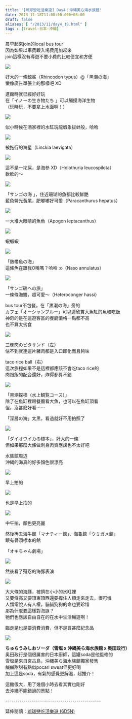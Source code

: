 ```yaml
---
title: '[琉球戀吃活樂遊] Day4：沖縄美ら海水族館'
date: 2013-11-18T11:00:00.000+08:00
draft: false
aliases: [ "/2013/11/day4_18.html" ]
tags : [travel-日本-沖繩]
---
```


晨早起來join的local bus tour  
因為如果以車費跟入場費用加起來  
join這樣沒有導遊不要小費的比較便宜和方便  

![](/images/okinawa4a.jpg)

好大的一條鯨鯊（Rhincodon typus）@「黒潮の海」  
蠻像廣告單張上的那樣吧 XD  
  
進館時就已經好好玩  
在「イノーの生き物たち 」可以觸摸海洋生物  
（玩時玩，不要拿上水面啊！）  

![](/images/okinawa4a1.jpg)

似小時候在酒家裡的水缸玩龍蝦象拔蚌般，哈哈  

![](/images/okinawa4a2.jpg)

被拖行的海星（Linckia laevigata）  

![](/images/okinawa4a3.jpg)

這不是一坨屎，是海參 XD（Holothuria leucospilota）  
軟軟的～  

![](/images/okinawa4a4.jpg)

「サンゴの海 」，住近珊瑚的魚都比較鮮艷  
藍色營光黃尾，肥嘟嘟好可愛（Paracanthurus hepatus）  

![](/images/okinawa4a5.jpg)

一大堆大眼睛的魚魚（Apogon leptacanthus）  

![](/images/okinawa4a6.jpg)

蝦蝦蝦    

![](/images/okinawa4a7.jpg)

「熱帯魚の海」  
這條魚在跟我O嘴嗎？哈哈 :o（Naso annulatus）  

![](/images/okinawa4a8.jpg)

「サンゴ礁への旅」  
一條條海鰻，超可愛～（Heteroconger hassi）  
  
bus tour不包餐，在「黒潮の海」旁的  
カフェ「オーシャンブルー」可以邊欣賞大魚缸的魚和吃飯  
神奇的是在這遊客區的餐廳價格一點都不高  
也不算太劣食  

![](/images/okinawa4a9.jpg)

三昧肉のピタサンド（左）  
估不到就連這片豬肉都是入口即化而且夠味

taco rice ball（右）  
這次旅程如果不是這裡都應該不會吃taco rice的  
肉跟飯的配合還好，炸得都算不錯

 
![](/images/okinawa4a10.jpg)

「黒潮探検（水上観覧コース）」  
除了在魚缸裡跟餐廳看大魚，也可以在魚缸頂看  
但，沒甚麼好看⋯⋯

  

「深層の海」太黑，看過就好不用拍照了

  

![](/images/okinawa4a11.jpg)

「ダイオウイカの標本」，好大的一條  
但如果那麼大條做刺身肉質應該也不太好吧

  

水族館周辺  
沖縄的海真的好多顏色很漂亮

![](/images/okinawa4a12.jpg)

早上拍的

![](/images/okinawa4a13.jpg)

也是早上拍的

![](/images/okinawa4a14.jpg)

中午拍，顏色更亮麗

  

然後再去海牛館「マナティー館」、海龜館「ウミガメ館」  
跟有骨頭標本的館

  

「オキちゃん劇場」

![](/images/okinawa4a15.jpg)

然後看了殘忍的海豚表演

![](/images/okinawa4a16.jpg)

大大條的海豚，被擠在小小的水缸裡  
又要條高又要頂東頂西還要撐住人類走來走去，很可憐  
人類常說人有人權，貓貓狗狗的命也要珍惜  
那為什麼要這樣對海豚？  
牠們也應該自由自在的在水中生活暢遊啊！

  

  

臨走是也是要消費消費，但不是買甚麼紀念品

![](/images/okinawa4a17.jpg)

**ちゅらうみしおソーダ（雪塩 x 沖縄美ら海水族館 x 奥田政行）**  
奥田政行是個很厲害的日本廚師，這罐soda是他監修的  
雪塩是來自宮古島，沖縄美ら海水族館獨家發售  
鹹鹹甜甜有點似pocari sweat但更好喝  
加上這是soda，有氣的感覺更解渴，超推介！

  

  

這館很大，用了幾個小時去看其實也剛好  
去沖縄不能錯過的景點！

  
\-----------------------------------------------  
  
延伸閱讀：[琉球戀吃活樂遊 (6D5N)](https://hidie.net/okinawa6d5n/)

